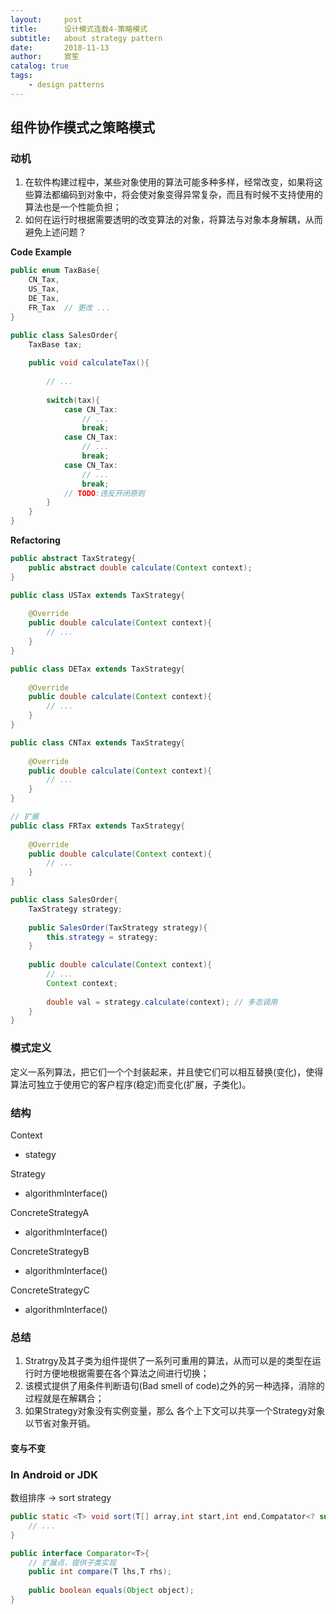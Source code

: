 ```yaml
---
layout:     post
title:      设计模式连载4-策略模式
subtitle:   about strategy pattern
date:       2018-11-13
author:     宸笙
catalog: true
tags:
    - design patterns
---
```



## 组件协作模式之策略模式

### 动机
1. 在软件构建过程中，某些对象使用的算法可能多种多样，经常改变，如果将这些算法都编码到对象中，将会使对象变得异常复杂，而且有时候不支持使用的算法也是一个性能负担；
2. 如何在运行时根据需要透明的改变算法的对象，将算法与对象本身解耦，从而避免上述问题？

**Code Example**
```java
public enum TaxBase{
    CN_Tax,
    US_Tax,
    DE_Tax,
    FR_Tax  // 更改 ...
}

public class SalesOrder{
    TaxBase tax;
    
    public void calculateTax(){
        
        // ...
        
        switch(tax){
            case CN_Tax:
                // ...
                break;
            case CN_Tax:
                // ...
                break;
            case CN_Tax:
                // ...
                break;
            // TODO:违反开闭原则
        }
    }
}


```

**Refactoring**
```java
public abstract TaxStrategy{
    public abstract double calculate(Context context);
}

public class USTax extends TaxStrategy{
    
    @Override 
    public double calculate(Context context){
        // ...
    }
}

public class DETax extends TaxStrategy{
    
    @Override 
    public double calculate(Context context){
        // ...
    }
}

public class CNTax extends TaxStrategy{
    
    @Override 
    public double calculate(Context context){
        // ...
    }
}

// 扩展
public class FRTax extends TaxStrategy{
    
    @Override 
    public double calculate(Context context){
        // ...
    }
}

public class SalesOrder{
    TaxStrategy strategy;
    
    public SalesOrder(TaxStrategy strategy){
        this.strategy = strategy;
    }
    
    public double calculate(Context context){
        // ...
        Context context;
        
        double val = strategy.calculate(context); // 多态调用
    }
}

```

### 模式定义
定义一系列算法，把它们一个个封装起来，并且使它们可以相互替换(变化)，使得算法可独立于使用它的客户程序(稳定)而变化(扩展，子类化)。

### 结构

Context
- stategy

Strategy
- algorithmInterface()

ConcreteStrategyA
- algorithmInterface()

ConcreteStrategyB
- algorithmInterface()

ConcreteStrategyC
- algorithmInterface()

### 总结

1. Stratrgy及其子类为组件提供了一系列可重用的算法，从而可以是的类型在运行时方便地根据需要在各个算法之间进行切换；
2. 该模式提供了用条件判断语句(Bad smell of code)之外的另一种选择，消除的过程就是在解耦合；
3. 如果Strategy对象没有实例变量，那么
各个上下文可以共享一个Strategy对象以节省对象开销。

#### 变与不变

### In Android or JDK

数组排序 -> sort strategy 

```java
public static <T> void sort(T[] array,int start,int end,Compatator<? super T> comparator ){
    // ...
}

public interface Comparator<T>{
    // 扩展点，提供子类实现
    public int compare(T lhs,T rhs);
    
    public boolean equals(Object object);
}

```
